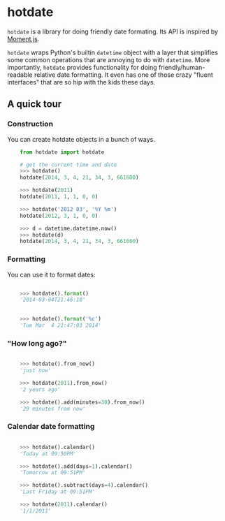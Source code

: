 hotdate
=======

`hotdate` is a library for doing friendly date formating. Its API is inspired by [Moment.js](http://momentjs.com).

`hotdate` wraps Python's builtin `datetime` object with a layer that simplifies some common operations that are annoying to do with `datetime`. More importantly, `hotdate` provides functionality for doing friendly/human-readable relative date formatting. It even has one of those crazy "fluent interfaces" that are so hip with the kids these days.

## A quick tour


### Construction

You can create hotdate objects in a bunch of ways.

```python
    from hotdate import hotdate

    # get the current time and date
    >>> hotdate()
    hotdate(2014, 3, 4, 21, 34, 3, 661600)
```

```python
    >>> hotdate(2011)
    hotdate(2011, 1, 1, 0, 0)
```

```python
    >>> hotdate('2012 03', '%Y %m')
    hotdate(2012, 3, 1, 0, 0)
```

```python
    >>> d = datetime.datetime.now()
    >>> hotdate(d)
    hotdate(2014, 3, 4, 21, 34, 3, 661600)
```

### Formatting

You can use it to format dates:


```python

	>>> hotdate().format()
	'2014-03-04T21:46:18'
```

```python
	
	>>> hotdate().format('%c')
	'Tue Mar  4 21:47:03 2014'
```

### "How long ago?"

```python

	>>> hotdate().from_now()
	'just now'
```

```python
	>>> hotdate(2011).from_now()
	'2 years ago'
```

```python
	>>> hotdate().add(minutes=30).from_now()
	'29 minutes from now'
```

### Calendar date formatting

```python

	>>> hotdate().calendar()
	'Today at 09:50PM'
```

```python
	>>> hotdate().add(days=1).calendar()
	'Tomorrow at 09:51PM'
```

```python
	>>> hotdate().subtract(days=4).calendar()
	'Last Friday at 09:51PM'
```

```python
	>>> hotdate(2011).calendar()
	'1/1/2011'
```
